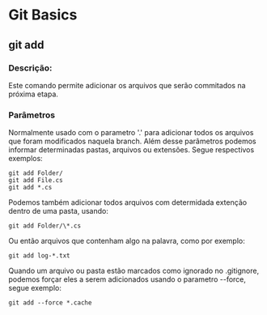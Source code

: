 # Git Basics

## git add

### Descrição:
Este comando permite adicionar os arquivos que serão commitados na próxima etapa.

### Parâmetros

Normalmente usado com o parametro '.' para adicionar todos os arquivos que foram modificados naquela branch.
Além desse parâmetros podemos informar determinadas pastas, arquivos ou extensões. Segue respectivos exemplos:
```
git add Folder/
git add File.cs
git add *.cs
```
Podemos também adicionar todos arquivos com determidada extenção dentro de uma pasta, usando:
```
git add Folder/\*.cs
```
Ou então arquivos que contenham algo na palavra, como por exemplo:
```
git add log-*.txt
```
Quando um arquivo ou pasta estão marcados como ignorado no .gitignore, podemos forçar eles a serem adicionados usando o parametro --force, segue exemplo:
```
git add --force *.cache
```